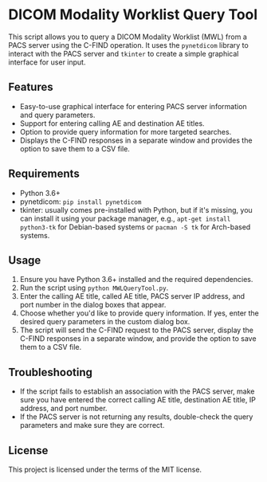# DICOM Modality Worklist Query Tool

This script allows you to query a DICOM Modality Worklist (MWL) from a PACS server using the C-FIND operation. It uses the `pynetdicom` library to interact with the PACS server and `tkinter` to create a simple graphical interface for user input.

## Features

- Easy-to-use graphical interface for entering PACS server information and query parameters.
- Support for entering calling AE and destination AE titles.
- Option to provide query information for more targeted searches.
- Displays the C-FIND responses in a separate window and provides the option to save them to a CSV file.

## Requirements

- Python 3.6+
- pynetdicom: `pip install pynetdicom`
- tkinter: usually comes pre-installed with Python, but if it's missing, you can install it using your package manager, e.g., `apt-get install python3-tk` for Debian-based systems or `pacman -S tk` for Arch-based systems.

## Usage

1. Ensure you have Python 3.6+ installed and the required dependencies.
2. Run the script using `python MWLQueryTool.py`.
3. Enter the calling AE title, called AE title, PACS server IP address, and port number in the dialog boxes that appear.
4. Choose whether you'd like to provide query information. If yes, enter the desired query parameters in the custom dialog box.
5. The script will send the C-FIND request to the PACS server, display the C-FIND responses in a separate window, and provide the option to save them to a CSV file.

## Troubleshooting

- If the script fails to establish an association with the PACS server, make sure you have entered the correct calling AE title, destination AE title, IP address, and port number.
- If the PACS server is not returning any results, double-check the query parameters and make sure they are correct.

## License

This project is licensed under the terms of the MIT license.
